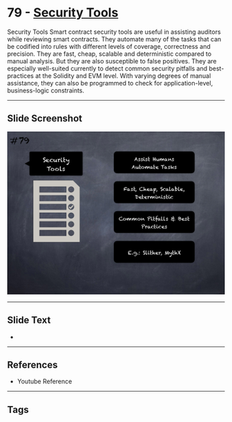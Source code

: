 
# 79 - [Security Tools](./Security%20Tools.md)

Security Tools Smart contract security tools are useful in assisting auditors while reviewing smart contracts. They automate many of the tasks that can be codified into rules with different levels of coverage, correctness and precision. They are fast, cheap, scalable and deterministic compared to manual analysis. But they are also susceptible to false positives. They are especially well-suited currently to detect common security pitfalls and best-practices at the Solidity and EVM level. With varying degrees of manual assistance, they can also be programmed to check for application-level, business-logic constraints.




___
## Slide Screenshot
![079.png](../../images/6.Audit%20Techniques%20and%20Tools%20101/079.png)
___
## Slide Text
- 
___
## References
- Youtube Reference
___
## Tags
